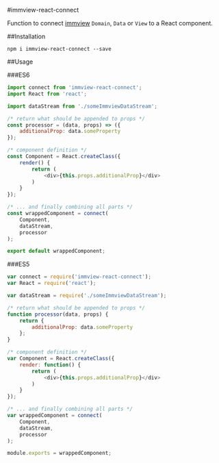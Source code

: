 #immview-react-connect

Function to connect [immview](https://github.com/arturkulig/immview) `Domain`, `Data` or `View` to a React component.

##Installation

	npm i immview-react-connect --save

##Usage

###ES6

```javascript
import connect from 'immview-react-connect';
import React from 'react';

import dataStream from './someImmviewDataStream';

/* return what should be appended to props */
const processor = (data, props) => ({
    additionalProp: data.someProperty
});

/* component definition */
const Component = React.createClass({
	render() {
		return (
			<div>{this.props.additionalProp}</div>
		)
	}
});

/* ... and finally combining all parts */
const wrappedComponent = connect(
	Component,
	dataStream,
	processor
);

export default wrappedComponent;
```

###ES5

```javascript
var connect = require('immview-react-connect');
var React = require('react');

var dataStream = require('./someImmviewDataStream');

/* return what should be appended to props */
function processor(data, props) {
	return {
		additionalProp: data.someProperty
	};
}

/* component definition */
var Component = React.createClass({
	render: function() {
		return (
			<div>{this.props.additionalProp}</div>
		)
	}
});

/* ... and finally combining all parts */
var wrappedComponent = connect(
	Component,
	dataStream,
	processor
);

module.exports = wrappedComponent;
```
